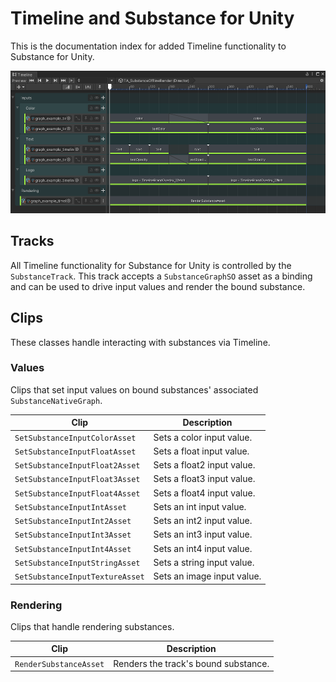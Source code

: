 # Timeline and Substance for Unity

This is the documentation index for added Timeline functionality to Substance for Unity.

<picture>
  <img alt="Substance in Timeline" src="/docs/img/Extensions/Timeline/TimelineExample.png" width="515" height="228">
</picture>

## Tracks

All Timeline functionality for Substance for Unity is controlled by the `SubstanceTrack`. This track accepts a `SubstanceGraphSO` asset as a binding and can be used to drive input values and render the bound substance.

## Clips
These classes handle interacting with substances via Timeline.

### Values
Clips that set input values on bound substances' associated `SubstanceNativeGraph`.

| Clip | Description |
| ---- | ----------- |
| `SetSubstanceInputColorAsset` | Sets a color input value. |
| `SetSubstanceInputFloatAsset` | Sets a float input value. |
| `SetSubstanceInputFloat2Asset` | Sets a float2 input value. |
| `SetSubstanceInputFloat3Asset` | Sets a float3 input value. |
| `SetSubstanceInputFloat4Asset` | Sets a float4 input value. |
| `SetSubstanceInputIntAsset` | Sets an int input value. |
| `SetSubstanceInputInt2Asset` | Sets an int2 input value. |
| `SetSubstanceInputInt3Asset` | Sets an int3 input value. |
| `SetSubstanceInputInt4Asset` | Sets an int4 input value. |
| `SetSubstanceInputStringAsset` | Sets a string input value. |
| `SetSubstanceInputTextureAsset` | Sets an image input value. |

### Rendering
Clips that handle rendering substances.

| Clip | Description |
| ---- | ----------- |
| `RenderSubstanceAsset` | Renders the track's bound substance. |
